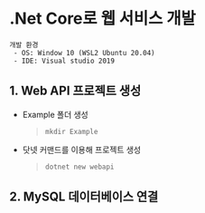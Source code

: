 # .Net Core로 웹 서비스 개발

```
개발 환경
 - OS: Window 10 (WSL2 Ubuntu 20.04)
 - IDE: Visual studio 2019
```

## 1. Web API 프로젝트 생성
 - Example 폴더 생성
    > `mkdir Example`
 - 닷넷 커맨드를 이용해 프로젝트 생성
    > `dotnet new webapi`

## 2. MySQL 데이터베이스 연결
